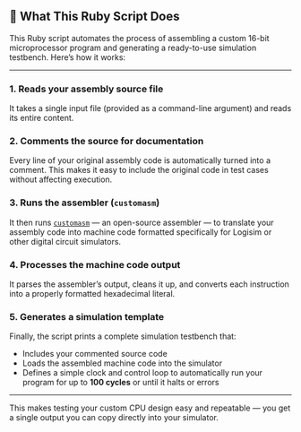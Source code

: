 ## 📄 What This Ruby Script Does

This Ruby script automates the process of assembling a custom 16-bit microprocessor program and generating a ready-to-use simulation testbench. Here’s how it works:

---

###  1. Reads your assembly source file  
It takes a single input file (provided as a command-line argument) and reads its entire content.

###  2. Comments the source for documentation  
Every line of your original assembly code is automatically turned into a comment. This makes it easy to include the original code in test cases without affecting execution.

###  3. Runs the assembler (`customasm`)  
It then runs [`customasm`](https://github.com/HLorenzi/customasm) — an open-source assembler — to translate your assembly code into machine code formatted specifically for Logisim or other digital circuit simulators.

###  4. Processes the machine code output  
It parses the assembler’s output, cleans it up, and converts each instruction into a properly formatted hexadecimal literal.

###  5. Generates a simulation template  
Finally, the script prints a complete simulation testbench that:
-  Includes your commented source code
-  Loads the assembled machine code into the simulator
-  Defines a simple clock and control loop to automatically run your program for up to **100 cycles** or until it halts or errors

---

This makes testing your custom CPU design easy and repeatable — you get a single output you can copy directly into your simulator.

